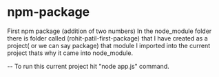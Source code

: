 # npm-package
First npm package (addition of two numbers)
In the node_module folder there is folder called (rohit-patil-first-package) that I have created as a project( or we can say package) that module I imported into the current project thats why it came into node_module.

-- To run this current project hit "node app.js" command.
